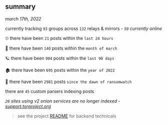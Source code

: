 
## summary
_march 17th, 2022_

currently tracking `93` groups across `132` relays & mirrors - _`50` currently online_

⏲ there have been `21` posts within the `last 24 hours`

🦈 there have been `140` posts within the `month of march`

🪐 there have been `904` posts within the `last 90 days`

🏚 there have been `695` posts within the `year of 2022`

🦕 there have been `2981` posts `since the dawn of ransomwatch`

there are `45` custom parsers indexing posts

_`20` sites using v2 onion services are no longer indexed - [support.torproject.org](https://support.torproject.org/onionservices/v2-deprecation/)_

> see the project [README](https://github.com/thetanz/ransomwatch#ransomwatch--) for backend technicals

